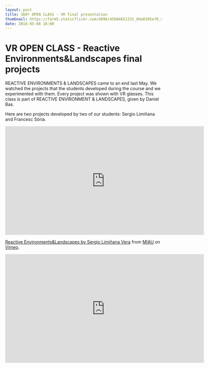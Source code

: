 ```yaml
---
layout: post
title: 360º OPEN CLASS - VR final presentation
thumbnail: https://farm5.staticflickr.com/4896/45684651231_0da8105e78_o_d.jpg
date: 2018-05-08 16:00
---
```


# VR OPEN CLASS - Reactive Environments&Landscapes final projects
REACTIVE ENVIRONMENTS & LANDSCAPES came to an end last May. We watched the projects that the students developed during the course and we experimented with them. Every project was shown with VR glasses.
This class is part of REACTIVE ENVIRONMENT & LANDSCAPES, given by Daniel Bas.

Here are two projects developed by two of our students: Sergio Limiñana and Francesc Sòria.

<iframe src="https://player.vimeo.com/video/298626688" width="640" height="349" frameborder="0" webkitallowfullscreen mozallowfullscreen allowfullscreen></iframe>
<p><a href="https://vimeo.com/298626688">Reactive Environments&amp;Landscapes by Sergio Limi&ntilde;ana Vera</a> from <a href="https://vimeo.com/user68758660">MIAU</a> on <a href="https://vimeo.com">Vimeo</a>.</p>

<iframe src="https://player.vimeo.com/video/298626810" width="640" height="349" frameborder="0" webkitallowfullscreen mozallowfullscreen allowfullscreen></iframe>
